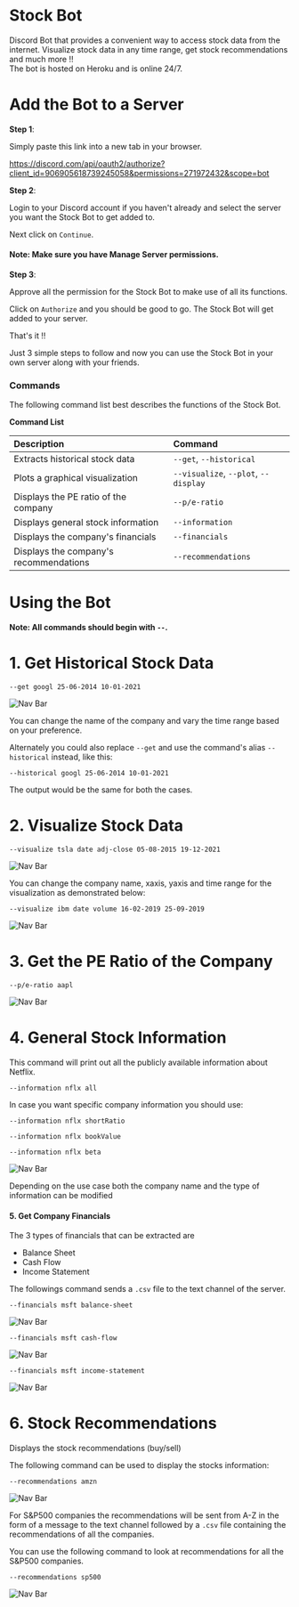 # Stock Bot

Discord Bot that provides a convenient way to access stock data from the internet. Visualize stock data in any time range, get stock recommendations and much more !!   
The bot is hosted on Heroku and is online 24/7.

# Add the Bot to a Server

**Step 1**: 

Simply paste this link into a new tab in your browser.

https://discord.com/api/oauth2/authorize?client_id=906905618739245058&permissions=271972432&scope=bot

**Step 2**: 

Login to your Discord account if you haven't already and select the server you want the Stock Bot to get added to.

Next click on `Continue`.

#### Note: Make sure you have Manage Server permissions.

**Step 3**:

Approve all the permission for the Stock Bot to make use of all its functions.

Click on `Authorize` and you should be good to go. The Stock Bot will get added to your server.

That's it !!

Just 3 simple steps to follow and now you can use the Stock Bot in your own server along with your friends.

### Commands

The following command list best describes the functions of the Stock Bot.

**Command List**

| Description                             | Command                                                   |
| :-------------------------------------- | :-------------------------------------------------------- |
| Extracts historical stock data          | `--get`, `--historical`                                   |
| Plots a graphical visualization         | `--visualize`, `--plot`, `--display`                      |
| Displays the PE ratio of the company    | `--p/e-ratio`                                             |
| Displays general stock information      | `--information`                                           |
| Displays the company's financials       | `--financials`                                            |
| Displays the company's recommendations  | `--recommendations`                                       |

# Using the Bot

#### Note: All commands should begin with `--`.

# 1. Get Historical Stock Data

`--get googl 25-06-2014 10-01-2021`

![Nav Bar](https://github.com/rprkh/Stock-Bot/blob/main/images/h3.PNG)

You can change the name of the company and vary the time range based on your preference. 

Alternately you could also replace `--get` and use the command's alias `--historical` instead, like this:

`--historical googl 25-06-2014 10-01-2021`

The output would be the same for both the cases.

# 2. Visualize Stock Data

`--visualize tsla date adj-close 05-08-2015 19-12-2021`

![Nav Bar](https://github.com/rprkh/Stock-Bot/blob/main/images/h4.PNG)

You can change the company name, xaxis, yaxis and time range for the visualization as demonstrated below:

`--visualize ibm date volume 16-02-2019 25-09-2019`

![Nav Bar](https://github.com/rprkh/Stock-Bot/blob/main/images/h5.PNG)

# 3. Get the PE Ratio of the Company

`--p/e-ratio aapl`

![Nav Bar](https://github.com/rprkh/Stock-Bot/blob/main/images/h6.PNG)

# 4. General Stock Information

This command will print out all the publicly available information about Netflix.

`--information nflx all`

In case you want specific company information you should use:

`--information nflx shortRatio`

`--information nflx bookValue`

`--information nflx beta`

![Nav Bar](https://github.com/rprkh/Stock-Bot/blob/main/images/h7.PNG)

Depending on the use case both the company name and the type of information can be modified

#### 5. Get Company Financials

The 3 types of financials that can be extracted are
 - Balance Sheet
 - Cash Flow
 - Income Statement

The followings command sends a `.csv` file to the text channel of the server.

`--financials msft balance-sheet`

![Nav Bar](https://github.com/rprkh/Stock-Bot/blob/main/images/h8.PNG)

`--financials msft cash-flow`

![Nav Bar](https://github.com/rprkh/Stock-Bot/blob/main/images/h9.PNG)

`--financials msft income-statement`

![Nav Bar](https://github.com/rprkh/Stock-Bot/blob/main/images/h10.PNG)

# 6. Stock Recommendations

Displays the stock recommendations (buy/sell)

The following command can be used to display the stocks information:

`--recommendations amzn`

![Nav Bar](https://github.com/rprkh/Stock-Bot/blob/main/images/h11.PNG)

For S&P500 companies the recommendations will be sent from A-Z in the form of a message to the text channel followed by a `.csv` file containing the recommendations of all the companies.

You can use the following command to look at recommendations for all the S&P500 companies.

`--recommendations sp500`

![Nav Bar](https://github.com/rprkh/Stock-Bot/blob/main/images/h12.PNG)